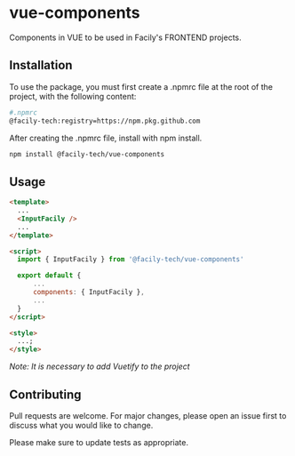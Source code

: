 # vue-components

Components in VUE to be used in Facily's FRONTEND projects.

## Installation

To use the package, you must first create a .npmrc file at the root of the project, with the following content:

```bash
#.npmrc
@facily-tech:registry=https://npm.pkg.github.com
```

After creating the .npmrc file, install with npm install.

```bash
npm install @facily-tech/vue-components
```

## Usage

```html
<template>
  ...
  <InputFacily />
  ...
</template>

<script>
  import { InputFacily } from '@facily-tech/vue-components'

  export default {
      ...
      components: { InputFacily },
      ...
  }
</script>

<style>
  ...;
</style>
```

_Note: It is necessary to add Vuetify to the project_

## Contributing

Pull requests are welcome. For major changes, please open an issue first to discuss what you would like to change.

Please make sure to update tests as appropriate.
